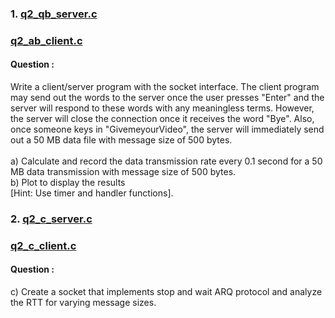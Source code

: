 ### 1. [q2_qb_server.c](https://github.com/thehijabicoder/NetworkLab/blob/master/ass3/q2/q2_ab_server.c)  
###    [q2_ab_client.c](https://github.com/thehijabicoder/NetworkLab/blob/master/ass3/q2/q2_ab_client.c)  
#### Question :  
Write a client/server program with the socket interface. The client program may send out the words to the server once the user presses "Enter" and the server will respond to these words with any meaningless terms. However, the server will close the connection once it receives the word "Bye". Also, once someone keys in "GivemeyourVideo", the server will immediately send out a 50 MB data file with message size of 500 bytes.  
&nbsp;  
a) Calculate and record the data transmission rate every 0.1 second for a 50 MB data transmission with message size of 500 bytes.    
b) Plot to display the results   
[Hint: Use timer and handler functions].  

### 2. [q2_c_server.c](https://github.com/thehijabicoder/NetworkLab/blob/master/ass3/q2/q2_c_server.c)  
###    [q2_c_client.c](https://github.com/thehijabicoder/NetworkLab/blob/master/ass3/q2/q2_c_client.c)  
#### Question :  
  c) Create a socket that implements stop and wait ARQ protocol and analyze the RTT for varying message sizes.  
